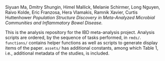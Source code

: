 Siyuan Ma, Dmitry Shungin, Himel Mallick, Melanie Schirmer, Long Nguyen, Raivo Kolde, Eric Franzosa, Hera Vlamakis, Ramnik Xavier, Curtis Huttenhower *Population Structure Discovery in Meta-Analyzed Microbial Communities and Inflammatory Bowel Disease.*

This is the analysis repository for the IBD meta-analysis project. Analysis scripts are ordered, by the sequence of tasks performed, in `rmds/`. `functions/` contains helper functions as well as scripts to generate display items of the paper. `assets/` has additional constants, among which Table 1, i.e., additional metadata of the studies, is included.
